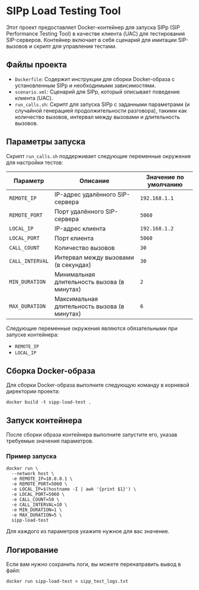 # SIPp Load Testing Tool

Этот проект предоставляет Docker-контейнер для запуска SIPp (SIP Performance Testing Tool) в качестве клиента (UAC) для тестирования SIP-серверов. Контейнер включает в себя сценарий для имитации SIP-вызовов и скрипт для управления тестами.

## Файлы проекта

*   `Dockerfile`: Содержит инструкции для сборки Docker-образа с установленным SIPp и необходимыми зависимостями.
*   `scenario.xml`: Сценарий для SIPp, который описывает поведение клиента (UAC).
*   `run_calls.sh`: Скрипт для запуска SIPp с заданными параметрами (и случайной генерацией продолжительности разговора), такими как количество вызовов, интервал между вызовами и длительность вызовов.

## Параметры запуска

Скрипт `run_calls.sh` поддерживает следующие переменные окружения для настройки тестов:

| Параметр      | Описание                                 | Значение по умолчанию |
|---------------|------------------------------------------|-----------------------|
| `REMOTE_IP`   | IP-адрес удалённого SIP-сервера          | `192.168.1.1`         |
| `REMOTE_PORT` | Порт удалённого SIP-сервера              | `5060`                |
| `LOCAL_IP`    | IP-адрес клиента                         | `192.168.1.2`         |
| `LOCAL_PORT`  | Порт клиента                             | `5060`                |
| `CALL_COUNT`  | Количество вызовов                       | `30`                  |
| `CALL_INTERVAL`| Интервал между вызовами (в секундах)   | `30`                  |
| `MIN_DURATION`| Минимальная длительность вызова (в минутах)| `2`                   |
| `MAX_DURATION`| Максимальная длительность вызова (в минутах)| `6`                   |

Следующие переменные окружения являются обязательными при запуске контейнера:

- `REMOTE_IP`
- `LOCAL_IP`

## Сборка Docker-образа

Для сборки Docker-образа выполните следующую команду в корневой директории проекта:

```
docker build -t sipp-load-test .
```

## Запуск контейнера
После сборки образа контейнера выполните запустите его, указав требуемые значения параметров.
### Пример запуска
```
docker run \
  --network host \
  -e REMOTE_IP=10.0.0.1 \
  -e REMOTE_PORT=5060 \
  -e LOCAL_IP=$(hostname -I | awk '{print $1}') \
  -e LOCAL_PORT=5060 \
  -e CALL_COUNT=50 \
  -e CALL_INTERVAL=10 \
  -e MIN_DURATION=1 \
  -e MAX_DURATION=5 \
  sipp-load-test
```
Для каждого из параметров укажите нужное для вас значение.

## Логирование
Если вам нужно сохранить логи, вы можете перенаправить вывод в файл:
```
docker run sipp-load-test > sipp_test_logs.txt
```
